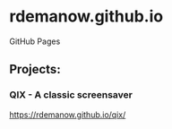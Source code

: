# rdemanow.github.io
GitHub Pages 

## Projects:
### QIX - A classic screensaver
https://rdemanow.github.io/qix/

